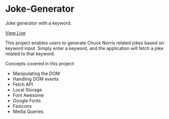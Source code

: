 # Joke-Generator
 Joke generator with a keyword.

 [View Live](https://raw.githack.com/AtanasovaVanya/Joke-Generator/main/index.html)

This project enables users to generate Chuck Norris related jokes based on keyword input. Simply enter a keyword, and the application will fetch a joke related to that keyword.

Concepts covered in this project:
- Manipulating the DOM
- Handling DOM events
- Fetch API
- Local Storage
- Font Awesome
- Google Fonts
- Favicons
- Media Queries

